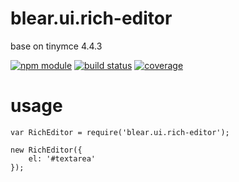# blear.ui.rich-editor

base on tinymce 4.4.3

[![npm module][npm-img]][npm-url]
[![build status][travis-img]][travis-url]
[![coverage][coveralls-img]][coveralls-url]

[travis-img]: https://img.shields.io/travis/blearjs/blear.ui.rich-editor/master.svg?style=flat-square
[travis-url]: https://travis-ci.org/blearjs/blear.ui.rich-editor

[npm-img]: https://img.shields.io/npm/v/blear.ui.rich-editor.svg?style=flat-square
[npm-url]: https://www.npmjs.com/package/blear.ui.rich-editor

[coveralls-img]: https://img.shields.io/coveralls/blearjs/blear.ui.rich-editor/master.svg?style=flat-square
[coveralls-url]: https://coveralls.io/github/blearjs/blear.ui.rich-editor?branch=master

# usage
```
var RichEditor = require('blear.ui.rich-editor');

new RichEditor({
    el: '#textarea'
});
```
